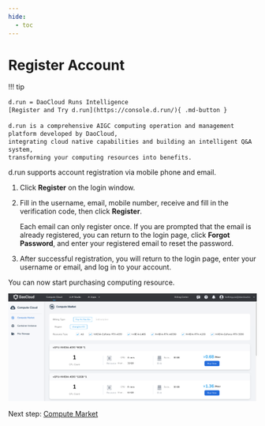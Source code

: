```yaml
---
hide:
  - toc
---
```


# Register Account

!!! tip

    d.run = DaoCloud Runs Intelligence
    [Register and Try d.run](https://console.d.run/){ .md-button }
    
    d.run is a comprehensive AIGC computing operation and management platform developed by DaoCloud,
    integrating cloud native capabilities and building an intelligent Q&A system,
    transforming your computing resources into benefits.

d.run supports account registration via mobile phone and email.

1. Click **Register** on the login window.
1. Fill in the username, email, mobile number, receive and fill in the verification code, then click **Register**.

    Each email can only register once.
    If you are prompted that the email is already registered, you can return to the login page, click **Forgot Password**, and enter your registered email to reset the password.

1. After successful registration, you will return to the login page, enter your username or email, and log in to your account.

You can now start purchasing computing resource.

![market](./images/regis01.png)

Next step: [Compute Market](./zestu/index.md)
